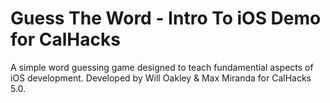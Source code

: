 # Guess The Word - Intro To iOS Demo for CalHacks

A simple word guessing game designed to teach fundamential aspects of iOS development. Developed by Will Oakley & Max Miranda for CalHacks 5.0. 
